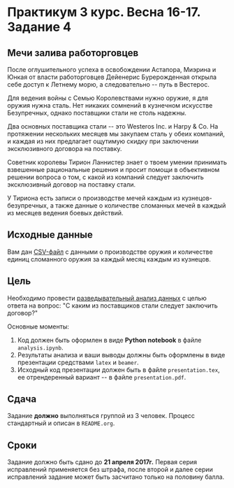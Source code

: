 # Практикум 3 курс. Весна 16-17. Задание 4
## Мечи залива работорговцев

После оглушительного успеха в освобождении Астапора, Миэрина и Юнкая от власти работорговцев Дейенерис Бурерожденная открыла себе доступ к Летнему морю, а следовательно -- путь в Вестерос.

Для ведения войны с Семью Королевствами нужно оружие, я для оружия нужна сталь.
Нет никаких сомнений в кузнечном искусстве Безупречных, однако поставщики стали не столь надежны.

Два основных поставщика стали -- это Westeros Inc. и Harpy & Co.
На протяжении нескольких месяцев мы закупаем сталь у обеих компаний, и каждая из них предлагает ощутимую скидку при заключении эксклюзивного договора на поставку.

Советник королевы Тирион Ланнистер знает о твоем умении принимать взвешенные рациональные решения и просит помощи в объективном решении вопроса о том, с какой из компаний следует заключить эксклюзивный договор на поставку стали.

У Тириона есть записи о производстве мечей каждым из кузнецов-безупречных, а также данные о количестве сломанных мечей в каждый из месяцев ведения боевых действий.

## Исходные данные
Вам дан [CSV-файл](task4/production-data.csv) с данными о производстве оружия и количестве единиц сломанного оружия за каждый месяц каждым из кузнецов.

## Цель
Необходимо провести [разведывательный анализ данных](https://en.wikipedia.org/wiki/Exploratory_data_analysis) с целью ответа на вопрос: "С каким из поставщиков стали следует заключить договор?"

Основные моменты:

1. Код должен быть оформлен в виде **Python notebook** в файле `analysis.ipynb`.
2. Результаты анализа и ваши выводы должны быть оформлены в виде презентации средствами `latex` и `beamer`.
3. Исходный код презентации должен быть в файле `presentation.tex`, ее отрендеренный вариант -- в файле `presentation.pdf`.

## Сдача
Задание **должно** выполняться группой из 3 человек.
Процесс стандартный и описан в `README.org`.

## Сроки
Задание должно быть сдано до **21 апреля 2017г.**
Первая серия исправлений применяется без штрафа, после второй и далее серии исправлений задание может быть засчитано только на половину балла.
